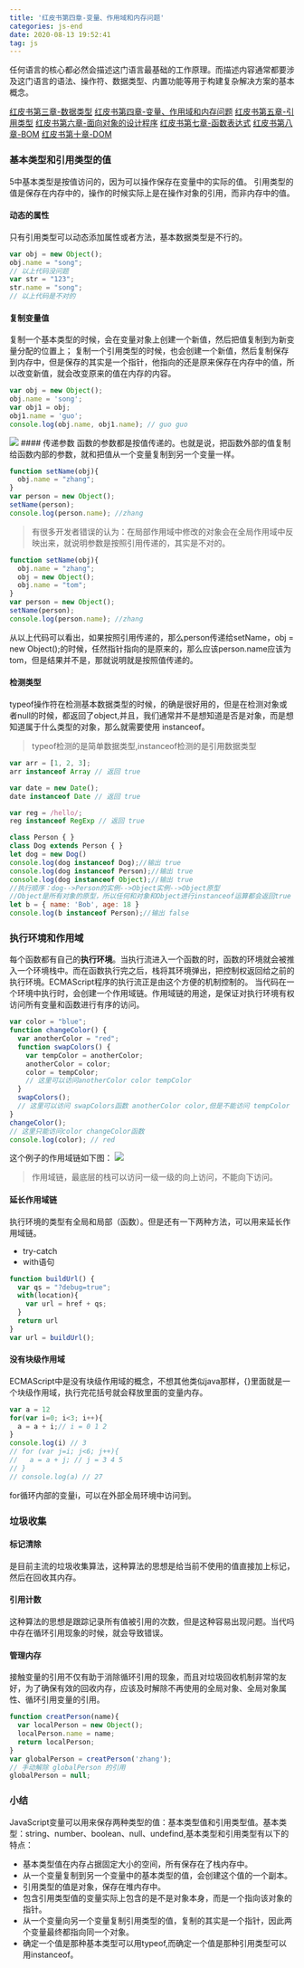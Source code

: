 ```yaml
---
title: '红皮书第四章-变量、作用域和内存问题'
categories: js-end
date: 2020-08-13 19:52:41
tag: js
---
```

任何语言的核心都必然会描述这门语言最基础的工作原理。而描述内容通常都要涉及这门语言的语法、操作符、数据类型、内置功能等用于构建复杂解决方案的基本概念。

<!-- more -->

[红皮书第三章-数据类型](http://shuy.cc/2020/07/12/typeOf/)
[红皮书第四章-变量、作用域和内存问题](http://shuy.cc/2020/08/13/instance/)
[红皮书第五章-引用类型](http://shuy.cc/2020/08/03/object)
[红皮书第六章-面向对象的设计程序](http://shuy.cc/2020/08/04/%E7%BA%A2%E7%9A%AE%E4%B9%A6%E7%AC%AC%E5%85%AD%E7%AB%A0-%E9%9D%A2%E5%90%91%E5%AF%B9%E8%B1%A1%E7%9A%84%E8%AE%BE%E8%AE%A1%E7%A8%8B%E5%BA%8F/)
[红皮书第七章-函数表达式](http://shuy.cc/2020/08/28/%E7%BA%A2%E7%9A%AE%E4%B9%A6%E7%AC%AC%E4%B8%83%E7%AB%A0-%E5%87%BD%E6%95%B0%E8%A1%A8%E8%BE%BE%E5%BC%8F/)
[红皮书第八章-BOM](http://shuy.cc/2020/09/03/%E7%BA%A2%E7%9A%AE%E4%B9%A6%E7%AC%AC%E5%85%AB%E7%AB%A0-BOM/)
[红皮书第十章-DOM](http://shuy.cc/2020/09/09/%E7%BA%A2%E7%9A%AE%E4%B9%A6%E7%AC%AC%E5%8D%81%E7%AB%A0-DOM/)


### 基本类型和引用类型的值
5中基本类型是按值访问的，因为可以操作保存在变量中的实际的值。
引用类型的值是保存在内存中的，操作的时候实际上是在操作对象的引用，而非内存中的值。
#### 动态的属性
只有引用类型可以动态添加属性或者方法，基本数据类型是不行的。
```js
var obj = new Object();
obj.name = "song";
// 以上代码没问题
var str = "123";
str.name = "song";
// 以上代码是不对的
```
#### 复制变量值
复制一个基本类型的时候，会在变量对象上创建一个新值，然后把值复制到为新变量分配的位置上；
复制一个引用类型的时候，也会创建一个新值，然后复制保存到内存中，但是保存的其实是一个指针，他指向的还是原来保存在内存中的值，所以改变新值，就会改变原来的值在内存的内容。
```js
var obj = new Object();
obj.name = 'song';
var obj1 = obj;
obj1.name = 'guo';
console.log(obj.name, obj1.name); // guo guo
```
<img src="/images/img-folder/2023/prototy1.png">
#### 传递参数
函数的参数都是按值传递的。也就是说，把函数外部的值复制给函数内部的参数，就和把值从一个变量复制到另一个变量一样。

```js
function setName(obj){
  obj.name = "zhang";
}
var person = new Object();
setName(person);
console.log(person.name); //zhang
```

> 有很多开发者错误的认为：在局部作用域中修改的对象会在全局作用域中反映出来，就说明参数是按照引用传递的，其实是不对的。

```js
function setName(obj){
  obj.name = "zhang";
  obj = new Object();
  obj.name = "tom";
}
var person = new Object();
setName(person);
console.log(person.name); //zhang
```
从以上代码可以看出，如果按照引用传递的，那么person传递给setName，obj = new Object();的时候，任然指针指向的是原来的，那么应该person.name应该为tom，但是结果并不是，那就说明就是按照值传递的。
#### 检测类型
typeof操作符在检测基本数据类型的时候，的确是很好用的，但是在检测对象或者null的时候，都返回了object,并且，我们通常并不是想知道是否是对象，而是想知道属于什么类型的对象，那么就需要使用 instanceof。

> typeof检测的是简单数据类型,instanceof检测的是引用数据类型

```js
var arr = [1, 2, 3];
arr instanceof Array // 返回 true

var date = new Date();
date instanceof Date // 返回 true

var reg = /hello/;
reg instanceof RegExp // 返回 true

class Person { }
class Dog extends Person { }
let dog = new Dog()
console.log(dog instanceof Dog);//输出 true
console.log(dog instanceof Person);//输出 true
console.log(dog instanceof Object);//输出 true
//执行顺序：dog-->Person的实例-->Object实例-->Object原型
//Object是所有对象的原型，所以任何和对象和Object进行instanceof运算都会返回true
let b = { name: 'Bob', age: 18 }
console.log(b instanceof Person);//输出 false
```
### 执行环境和作用域
每个函数都有自己的**执行环境**。当执行流进入一个函数的时，函数的环境就会被推入一个环境栈中。而在函数执行完之后，栈将其环境弹出，把控制权返回给之前的执行环境。ECMAScript程序的执行流正是由这个方便的机制控制的。
当代码在一个环境中执行时，会创建一个作用域链。作用域链的用途，是保证对执行环境有权访问所有变量和函数进行有序的访问。

```js
var color = "blue";
function changeColor() {
  var anotherColor = "red";
  function swapColors() {
    var tempColor = anotherColor;
    anotherColor = color;
    color = tempColor;
    // 这里可以访问anotherColor color tempColor
  }
  swapColors();
  // 这里可以访问 swapColors函数 anotherColor color,但是不能访问 tempColor
}
changeColor();
// 这里只能访问color changeColor函数
console.log(color); // red
```

这个例子的作用域链如下图：
<img src="/images/img-folder/2023/bl1.png">

> 作用域链，最底层的栈可以访问一级一级的向上访问，不能向下访问。

#### 延长作用域链
执行环境的类型有全局和局部（函数）。但是还有一下两种方法，可以用来延长作用域链。
+ try-catch
+ with语句

```js
function buildUrl() {
  var qs = "?debug=true";
  with(location){
    var url = href + qs;
  }
  return url
}
var url = buildUrl();
```

#### 没有块级作用域
ECMAScript中是没有块级作用域的概念，不想其他类似java那样，{}里面就是一个块级作用域，执行完花括号就会释放里面的变量内存。

```js
var a = 12
for(var i=0; i<3; i++){
  a = a + i;// i = 0 1 2
}
console.log(i) // 3
// for (var j=i; j<6; j++){
//   a = a + j; // j = 3 4 5
// }
// console.log(a) // 27
```
for循环内部的变量i，可以在外部全局环境中访问到。

### 垃圾收集
#### 标记清除
是目前主流的垃圾收集算法，这种算法的思想是给当前不使用的值直接加上标记，然后在回收其内存。
#### 引用计数
这种算法的思想是跟踪记录所有值被引用的次数，但是这种容易出现问题。当代吗中存在循环引用现象的时候，就会导致错误。
#### 管理内存
接触变量的引用不仅有助于消除循环引用的现象，而且对垃圾回收机制非常的友好，为了确保有效的回收内存，应该及时解除不再使用的全局对象、全局对象属性、循环引用变量的引用。

```js
function creatPerson(name){
  var localPerson = new Object();
  localPerson.name = name;
  return localPerson;
}
var globalPerson = creatPerson('zhang');
// 手动解除 globalPerson 的引用
globalPerson = null;
```

### 小结
JavaScript变量可以用来保存两种类型的值：基本类型值和引用类型值。基本类型：string、number、boolean、null、undefind,基本类型和引用类型有以下的特点：
+ 基本类型值在内存占据固定大小的空间，所有保存在了栈内存中。
+ 从一个变量复制到另一个变量中的基本类型的值，会创建这个值的一个副本。
+ 引用类型的值是对象，保存在堆内存中。
+ 包含引用类型值的变量实际上包含的是不是对象本身，而是一个指向该对象的指针。
+ 从一个变量向另一个变量复制引用类型的值，复制的其实是一个指针，因此两个变量最终都指向同一个对象。
+ 确定一个值是那种基本类型可以用typeof,而确定一个值是那种引用类型可以用instanceof。